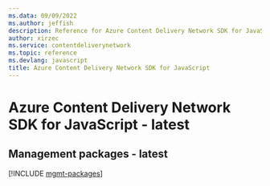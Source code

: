 ```yaml
---
ms.data: 09/09/2022
ms.author: jeffish
description: Reference for Azure Content Delivery Network SDK for JavaScript
author: xirzec
ms.service: contentdeliverynetwork
ms.topic: reference
ms.devlang: javascript
title: Azure Content Delivery Network SDK for JavaScript
---
```

# Azure Content Delivery Network SDK for JavaScript - latest

## Management packages - latest
[!INCLUDE [mgmt-packages](content-delivery-network-mgmt-index.md)]